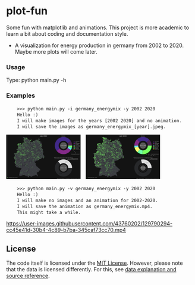 # plot-fun

Some fun with matplotlib and animations. 
This project is more academic to learn a bit about coding and documentation style. 


- A visualization for energy production in germany from 2002 to 2020. Maybe more plots will come later. 

### Usage
Type: python main.py -h

### Examples
        >>> python main.py -i germany_energymix -y 2002 2020
        Hello :)
        I will make images for the years [2002 2020] and no animation.
        I will save the images as germany_energymix_[year].jpeg.
<img src = "results/energy/germany_energymix_2002.jpeg"
     style = "float: center; margin-right: 10px;"
     width="200"/>
<img src = "results/energy/germany_energymix_2020.jpeg"
     style = "float: center; margin-right: 10px;"
     width="200"/> 
     
        >>> python main.py -v germany_energymix -y 2002 2020
        Hello :)
        I will make no images and an animation for 2002-2020.
        I will save the animation as germany_energymix.mp4.
        This might take a while.
        

https://user-images.githubusercontent.com/43760202/129790294-cc45e41d-30b4-4c89-b7ba-345caf73cc70.mp4

     
## License
The code itself is licensed under the [MIT License](LICENSE). 
However, please note that the data is licensed differently. 
For this, see [data explanation and source reference](/data/README.md).
